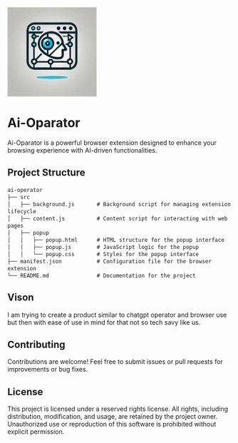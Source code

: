 <img src="logo.png" alt="Logo" width="200" />

# Ai-Oparator

Ai-Oparator is a powerful browser extension designed to enhance your browsing experience with AI-driven functionalities.


## Project Structure

```
ai-operator
├── src
│   ├── background.js       # Background script for managing extension lifecycle
│   ├── content.js          # Content script for interacting with web pages
│   ├── popup
│   │   ├── popup.html      # HTML structure for the popup interface
│   │   ├── popup.js        # JavaScript logic for the popup
│   │   └── popup.css       # Styles for the popup interface
├── manifest.json           # Configuration file for the browser extension
└── README.md               # Documentation for the project
```
## Vison
I am trying to create a product similar to chatgpt operator and browser use but then with ease of use in mind for that not so tech savy like us.
## Contributing

Contributions are welcome! Feel free to submit issues or pull requests for improvements or bug fixes.

## License

This project is licensed under a reserved rights license. All rights, including distribution, modification, and usage, are retained by the project owner. Unauthorized use or reproduction of this software is prohibited without explicit permission.

